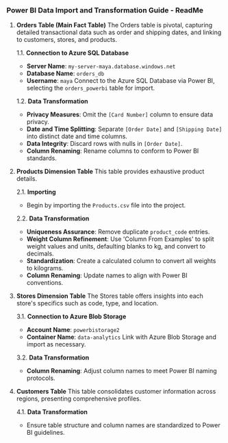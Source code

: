 
### **Power BI Data Import and Transformation Guide - ReadMe**

1. **Orders Table (Main Fact Table)**
   The Orders table is pivotal, capturing detailed transactional data such as order and shipping dates, and linking to customers, stores, and products.

   1.1. **Connection to Azure SQL Database**
   - **Server Name**: `my-server-maya.database.windows.net`
   - **Database Name**: `orders_db`
   - **Username**: `maya`
   Connect to the Azure SQL Database via Power BI, selecting the `orders_powerbi` table for import.

   1.2. **Data Transformation**
   - **Privacy Measures**: Omit the `[Card Number]` column to ensure data privacy.
   - **Date and Time Splitting**: Separate `[Order Date]` and `[Shipping Date]` into distinct date and time columns.
   - **Data Integrity**: Discard rows with nulls in `[Order Date]`.
   - **Column Renaming**: Rename columns to conform to Power BI standards.

2. **Products Dimension Table**
   This table provides exhaustive product details.

   2.1. **Importing**
   - Begin by importing the `Products.csv` file into the project.

   2.2. **Data Transformation**
   - **Uniqueness Assurance**: Remove duplicate `product_code` entries.
   - **Weight Column Refinement**: Use 'Column From Examples' to split weight values and units, defaulting blanks to kg, and convert to decimals.
   - **Standardization**: Create a calculated column to convert all weights to kilograms.
   - **Column Renaming**: Update names to align with Power BI conventions.

3. **Stores Dimension Table**
   The Stores table offers insights into each store's specifics such as code, type, and location.

   3.1. **Connection to Azure Blob Storage**
   - **Account Name**: `powerbistorage2`
   - **Container Name**: `data-analytics`
   Link with Azure Blob Storage and import as necessary.

   3.2. **Data Transformation**
   - **Column Renaming**: Adjust column names to meet Power BI naming protocols.

4. **Customers Table**
   This table consolidates customer information across regions, presenting comprehensive profiles.

   4.1. **Data Transformation**
   - Ensure table structure and column names are standardized to Power BI guidelines.
